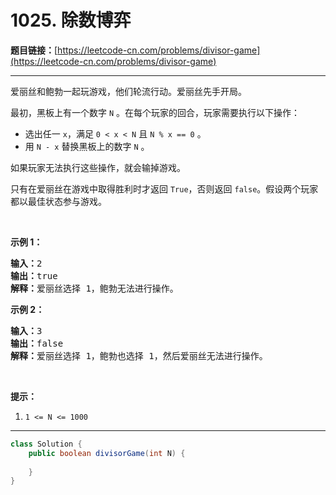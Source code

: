 # 1025. 除数博弈

**题目链接：**[https://leetcode-cn.com/problems/divisor-game](https://leetcode-cn.com/problems/divisor-game)

---

<div class="content__1Y2H">
 <div class="notranslate">
  <p>爱丽丝和鲍勃一起玩游戏，他们轮流行动。爱丽丝先手开局。</p> 
  <p>最初，黑板上有一个数字&nbsp;<code>N</code>&nbsp;。在每个玩家的回合，玩家需要执行以下操作：</p> 
  <ul> 
   <li>选出任一&nbsp;<code>x</code>，满足&nbsp;<code>0 &lt; x &lt; N</code> 且&nbsp;<code>N % x == 0</code>&nbsp;。</li> 
   <li>用 <code>N - x</code>&nbsp;替换黑板上的数字 <code>N</code> 。</li> 
  </ul> 
  <p>如果玩家无法执行这些操作，就会输掉游戏。</p> 
  <p>只有在爱丽丝在游戏中取得胜利时才返回&nbsp;<code>True</code>，否则返回 <code>false</code>。假设两个玩家都以最佳状态参与游戏。</p> 
  <p>&nbsp;</p> 
  <ol> 
  </ol> 
  <p><strong>示例 1：</strong></p> 
  <pre class="language-text"><strong>输入：</strong>2
<strong>输出：</strong>true
<strong>解释：</strong>爱丽丝选择 1，鲍勃无法进行操作。
</pre> 
  <p><strong>示例 2：</strong></p> 
  <pre class="language-text"><strong>输入：</strong>3
<strong>输出：</strong>false
<strong>解释：</strong>爱丽丝选择 1，鲍勃也选择 1，然后爱丽丝无法进行操作。
</pre> 
  <p>&nbsp;</p> 
  <p><strong>提示：</strong></p> 
  <ol> 
   <li><code>1 &lt;= N &lt;= 1000</code></li> 
  </ol> 
 </div>
</div>

---

```java
class Solution {
    public boolean divisorGame(int N) {
        
    }
}
```